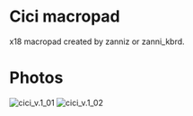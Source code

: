# Cici macropad

x18 macropad created by zanniz or zanni_kbrd.

# Photos

![cici_v.1_01]()
![cici_v.1_02](cici_v.1_02)




